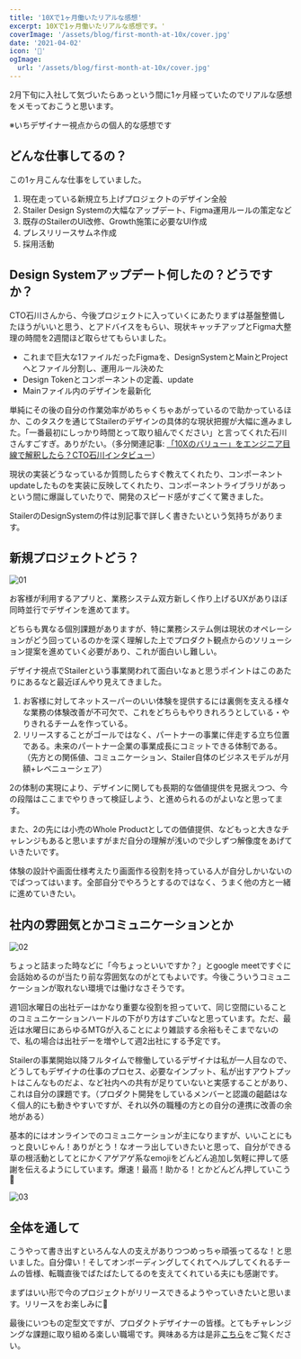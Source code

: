 ```yaml
---
title: '10Xで1ヶ月働いたリアルな感想'
excerpt: 10Xで1ヶ月働いたリアルな感想です。'
coverImage: '/assets/blog/first-month-at-10x/cover.jpg'
date: '2021-04-02'
icon: '🌸'
ogImage:
  url: '/assets/blog/first-month-at-10x/cover.jpg'
---
```


2月下旬に入社して気づいたらあっという間に1ヶ月経っていたのでリアルな感想をメモっておこうと思います。

※いちデザイナー視点からの個人的な感想です

## どんな仕事してるの？

この1ヶ月こんな仕事をしていました。

1. 現在走っている新規立ち上げプロジェクトのデザイン全般
2. Stailer Design Systemの大幅なアップデート、Figma運用ルールの策定など
3. 既存のStailerのUI改修、Growth施策に必要なUI作成
4. プレスリリースサムネ作成
5. 採用活動

## Design Systemアップデート何したの？どうですか？

CTO石川さんから、今後プロジェクトに入っていくにあたりまずは基盤整備したほうがいいと思う、とアドバイスをもらい、現状キャッチアップとFigma大整理の時間を2週間ほど取らせてもらいました。

- これまで巨大な1ファイルだったFigmaを、DesignSystemとMainとProjectへとファイル分割し、運用ルール決めた
- Design Tokenとコンポーネントの定義、update
- Mainファイル内のデザインを最新化

単純にその後の自分の作業効率がめちゃくちゃあがっているので助かっているほか、このタスクを通じてStailerのデザインの具体的な現状把握が大幅に進みました。「一番最初にしっかり時間とって取り組んでください」と言ってくれた石川さんすごすぎ。ありがたい。（多分関連記事: [「10Xのバリュー」をエンジニア目線で解釈したら？CTO石川インタビュー](https://10x.co.jp/articles/posts/?id=nrsoroelm)）

現状の実装どうなっているか質問したらすぐ教えてくれたり、コンポーネントupdateしたものを実装に反映してくれたり、コンポーネントライブラリがあっという間に爆誕していたりで、開発のスピード感がすごくて驚きました。

StailerのDesignSystemの件は別記事で詳しく書きたいという気持ちがあります。

## 新規プロジェクトどう？

![01](/assets/blog/first-month-at-10x/01.jpg)

お客様が利用するアプリと、業務システム双方新しく作り上げるUXがありほぼ同時並行でデザインを進めてます。

どちらも異なる個別課題がありますが、特に業務システム側は現状のオペレーションがどう回っているのかを深く理解した上でプロダクト観点からのソリューション提案を進めていく必要があり、これが面白いし難しい。

デザイナ視点でStailerという事業関われて面白いなぁと思うポイントはこのあたりにあるなと最近ぼんやり見えてきました。

1. お客様に対してネットスーパーのいい体験を提供するには裏側を支える様々な業務の体験改善が不可欠で、これをどちらもやりきれろうとしている・やりきれるチームを作っている。
2. リリースすることがゴールではなく、パートナーの事業に伴走する立ち位置である。未来のパートナー企業の事業成長にコミットできる体制である。（先方との関係値、コミュニケーション、Stailer自体のビジネスモデルが月額+レベニューシェア）

2の体制の実現により、デザインに関しても長期的な価値提供を見据えつつ、今の段階はここまでやりきって検証しよう、と進められるのがよいなと思ってます。

また、2の先には小売のWhole Productとしての価値提供、などもっと大きなチャレンジもあると思いますがまだ自分の理解が浅いので少しずつ解像度をあげていきたいです。

体験の設計や画面仕様考えたり画面作る役割を持っている人が自分しかいないのでぱつってはいます。全部自分でやろうとするのではなく、うまく他の方と一緒に進めていきたい。

## 社内の雰囲気とかコミュニケーションとか

![02](/assets/blog/first-month-at-10x/02.png)

ちょっと詰まった時などに「今ちょっといいですか？」とgoogle meetですぐに会話始めるのが当たり前な雰囲気なのがとてもよいです。今後こういうコミュニケーションが取れない環境では働けなさそうです。

週1回水曜日の出社デーはかなり重要な役割を担っていて、同じ空間にいることのコミュニケーションハードルの下がり方はすごいなと思っています。ただ、最近は水曜日にあらゆるMTGが入ることにより雑談する余裕もそこまでないので、私の場合は出社デーを増やして週2出社にする予定です。

Stailerの事業開始以降フルタイムで稼働しているデザイナは私が一人目なので、どうしてもデザイナの仕事のプロセス、必要なインプット、私が出すアウトプットはこんなものだよ、など社内への共有が足りていないと実感することがあり、これは自分の課題です。（プロダクト開発をしているメンバーと認識の齟齬はなく個人的にも動きやすいですが、それ以外の職種の方との自分の連携に改善の余地がある）

基本的にはオンラインでのコミュニケーションが主になりますが、いいことにもっと良いじゃん！ありがとう！なオーラ出していきたいと思って、自分ができる草の根活動としてとにかくアゲアゲ系なemojiをどんどん追加し気軽に押して感謝を伝えるようにしています。爆速！最高！助かる！とかどんどん押していこう 👐

![03](/assets/blog/first-month-at-10x/03.png)

## 全体を通して

こうやって書き出すといろんな人の支えがありつつめっちゃ頑張ってるな！と思いました。自分偉い！そしてオンボーディングしてくれてヘルプしてくれるチームの皆様、転職直後でばたばたしてるのを支えてくれている夫にも感謝です。

まずはいい形で今のプロジェクトがリリースできるようやっていきたいと思います。リリースをお楽しみに👋

最後にいつもの定型文ですが、プロダクトデザイナーの皆様。とてもチャレンジングな課題に取り組める楽しい職場です。興味ある方は是非[こちら](https://jobs.10x.co.jp/)をご覧ください。
